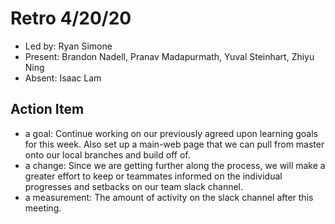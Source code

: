 # Retro 4/20/20

* Led by: Ryan Simone
* Present: Brandon Nadell, Pranav Madapurmath, Yuval Steinhart, Zhiyu Ning
* Absent: Isaac Lam

## Action Item

* a goal: Continue working on our previously agreed upon learning goals for this week. Also set up a main-web page that we can pull from master onto our local branches and build off of. 
* a change: Since we are getting further along the process, we will make a greater effort to keep or teammates informed on the individual progresses and setbacks on our team slack channel. 
* a measurement: The amount of activity on the slack channel after this meeting. 
